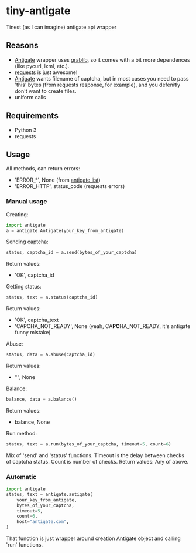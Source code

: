 tiny-antigate
=============

Tinest (as I can imagine) antigate api wrapper

## Reasons
* [Antigate](https://github.com/gotlium/antigate) wrapper uses [grablib](http://grablib.org/), so it comes with a bit more dependences (like pycurl, lxml, etc.).
* [requests](docs.python-requests.org) is just awesome!
* [Antigate](https://github.com/gotlium/antigate) wants filename of captcha, but in most cases you need to pass 'this' bytes (from requests response, for example), and you defenitly don't want to create files.
* uniform calls

## Requirements
* Python 3
* requests

## Usage
All methods, can return errors:
* 'ERROR_*', None (from [antigate list](http://antigate.com/panel.php?action=api))
* 'ERROR_HTTP', status_code (requests errors)

### Manual usage
Creating:
```python
import antigate
a = antigate.Antigate(your_key_from_antigate)
```

Sending captcha:
```python
status, captcha_id = a.send(bytes_of_your_captcha)
```
Return values:
* 'OK', captcha_id

Getting status:
```python
status, text = a.status(captcha_id)
```
Return values:
* 'OK', captcha_text
* 'CAPCHA_NOT_READY', None (yeah, CA**PC**HA_NOT_READY, it's antigate funny mistake)

Abuse:
```python
status, data = a.abuse(captcha_id)
```
Return values:
* "", None

Balance:
```python
balance, data = a.balance()
```
Return values:
* balance, None

Run method:
```python
status, text = a.run(bytes_of_your_captcha, timeout=5, count=6)
```
Mix of 'send' and 'status' functions. Timeout is the delay between checks of captcha status. Count is number of checks.
Return values:
Any of above.

### Automatic
```python
import antigate
status, text = antigate.antigate(
    your_key_from_antigate,
    bytes_of_your_captcha,
    timeout=5,
    count=6,
    host="antigate.com",
)
```
That function is just wrapper around creation Antigate object and calling 'run' functions.
